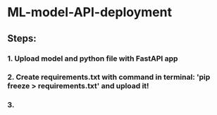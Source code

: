 # ML-model-API-deployment



## Steps:

### 1. Upload model and python file with FastAPI app



### 2. Create requirements.txt with command in terminal: 'pip freeze > requirements.txt' and upload it!


### 3. 
